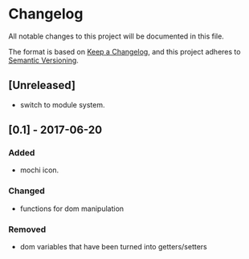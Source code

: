 # Changelog

All notable changes to this project will be documented in this file.

The format is based on [Keep a Changelog](https://keepachangelog.com/en/1.0.0/),
and this project adheres to [Semantic Versioning](https://semver.org/spec/v2.0.0.html).

## [Unreleased]

- switch to module system.

## [0.1] - 2017-06-20

### Added

- mochi icon.

### Changed

- functions for dom manipulation

### Removed

- dom variables that have been turned into getters/setters
